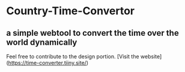 # Country-Time-Convertor
## a simple webtool to convert the time over the world dynamically

Feel free to contribute to the design portion.
[Visit the website]  (https://time-converter.tiiny.site/)
